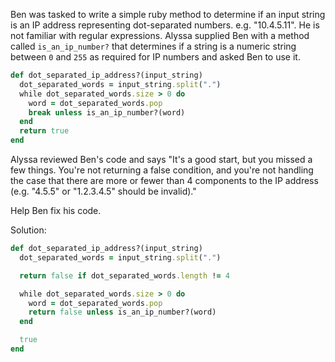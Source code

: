 Ben was tasked to write a simple ruby method to determine if an input string is an IP address representing dot-separated numbers. e.g. "10.4.5.11". He is not familiar with regular expressions. Alyssa supplied Ben with a method called `is_an_ip_number?` that determines if a string is a numeric string between `0` and `255` as required for IP numbers and asked Ben to use it.
```rb
def dot_separated_ip_address?(input_string)
  dot_separated_words = input_string.split(".")
  while dot_separated_words.size > 0 do
    word = dot_separated_words.pop
    break unless is_an_ip_number?(word)
  end
  return true
end
```
Alyssa reviewed Ben's code and says "It's a good start, but you missed a few things. You're not returning a false condition, and you're not handling the case that there are more or fewer than 4 components to the IP address (e.g. "4.5.5" or "1.2.3.4.5" should be invalid)."

Help Ben fix his code.

Solution:
```rb
def dot_separated_ip_address?(input_string)
  dot_separated_words = input_string.split(".")

  return false if dot_separated_words.length != 4

  while dot_separated_words.size > 0 do
    word = dot_separated_words.pop
    return false unless is_an_ip_number?(word)
  end

  true
end
```
